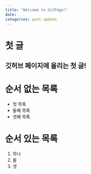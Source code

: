 ```yaml
---
title: "Welcome to GitPage!"
date: 
categories: post update
---
```


# 첫 글
## 깃허브 페이지에 올리는 첫 글!
# 순서 없는 목록
 - 첫 목록
 - 둘째 목록
 - 셋째 목록
# 순서 있는 목록
 1. 하나
 1. 둘
 1. 셋

